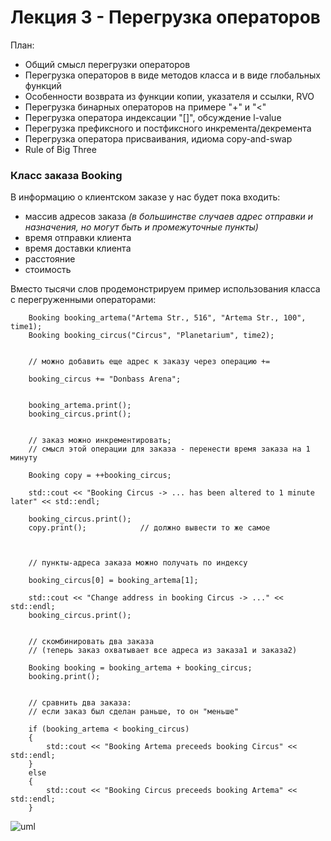 # Лекция 3 - Перегрузка операторов

План:

* Общий смысл перегрузки операторов
* Перегрузка операторов в виде методов класса и в виде глобальных функций
* Особенности возврата из функции копии, указателя и ссылки, RVO
* Перегрузка бинарных операторов на примере "+" и "<"
* Перегрузка оператора индексации "[]", обсуждение l-value
* Перегрузка префиксного и постфиксного инкремента/декремента
* Перегрузка оператора присваивания, идиома copy-and-swap
* Rule of Big Three


### Класс заказа Booking

В информацию о клиентском заказе у нас будет пока входить:

- массив адресов заказа *(в большинстве случаев адрес отправки и назначения, но могут быть и промежуточные пункты)*
- время отправки клиента
- время доставки клиента
- расстояние
- стоимость

Вместо тысячи слов продемонстрируем пример использования класса с перегруженными операторами:


```
    Booking booking_artema("Artema Str., 516", "Artema Str., 100", time1);
    Booking booking_circus("Circus", "Planetarium", time2);


    // можно добавить еще адрес к заказу через операцию +=

    booking_circus += "Donbass Arena";


    booking_artema.print();
    booking_circus.print();


    // заказ можно инкрементировать;
    // смысл этой операции для заказа - перенести время заказа на 1 минуту

    Booking copy = ++booking_circus;

    std::cout << "Booking Circus -> ... has been altered to 1 minute later" << std::endl;

    booking_circus.print();
    copy.print();            // должно вывести то же самое



    // пункты-адреса заказа можно получать по индексу

    booking_circus[0] = booking_artema[1];

    std::cout << "Change address in booking Circus -> ..." << std::endl;
    booking_circus.print();


    // скомбинировать два заказа
    // (теперь заказ охватывает все адреса из заказа1 и заказа2)

    Booking booking = booking_artema + booking_circus;
    booking.print();


    // сравнить два заказа:
    // если заказ был сделан раньше, то он "меньше"

    if (booking_artema < booking_circus)
    {
        std::cout << "Booking Artema preceeds booking Circus" << std::endl;
    }
    else
    {
        std::cout << "Booking Circus preceeds booking Artema" << std::endl;
    }

```

![uml](https://github.com/ar1st0crat/CppCourse/blob/master/Lectures/Lec03%20-%20Operator%20Overloading/uml.png)

